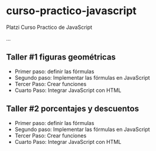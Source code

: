# curso-practico-javascript
Platzi Curso Practico de JavaScript

...

## Taller #1 figuras geométricas

- Primer paso: definir las fórmulas
- Segundo paso: Implementar las fórmulas en JavaScript
- Tercer Paso: Crear funciones
- Cuarto Paso: Integrar JavaScript con HTML

## Taller #2 porcentajes y descuentos

- Primer paso: definir las fórmulas
- Segundo paso: Implementar las fórmulas en JavaScript
- Tercer Paso: Crear funciones
- Cuarto Paso: Integrar JavaScript con HTML